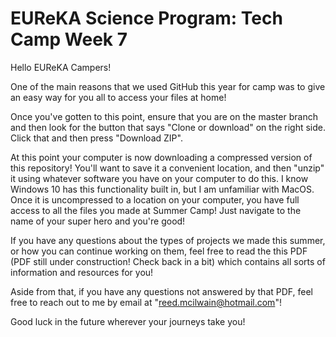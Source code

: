 # EUReKA Science Program: Tech Camp Week 7

Hello EUReKA Campers! 

One of the main reasons that we used GitHub this year for camp was to give an easy way for you all to access your files at home! 

Once you've gotten to this point, ensure that you are on the master branch and then look for the button that says "Clone or download" on the right side. Click that and then press "Download ZIP".

At this point your computer is now downloading a compressed version of this repository! You'll want to save it a convenient location, and then "unzip" it using whatever software you have on your computer to do this. I know Windows 10 has this functionality built in, but I am unfamiliar with MacOS. Once it is uncompressed to a location on your computer, you have full access to all the files you made at Summer Camp! Just navigate to the name of your super hero and you're good! 

If you have any questions about the types of projects we made this summer, or how you can continue working on them, feel free to read the this PDF (PDF still under construction! Check back in a bit) which contains all sorts of information and resources for you!


Aside from that, if you have any questions not answered by that PDF, feel free to reach out to me by email at "reed.mcilwain@hotmail.com"!

Good luck in the future wherever your journeys take you!
